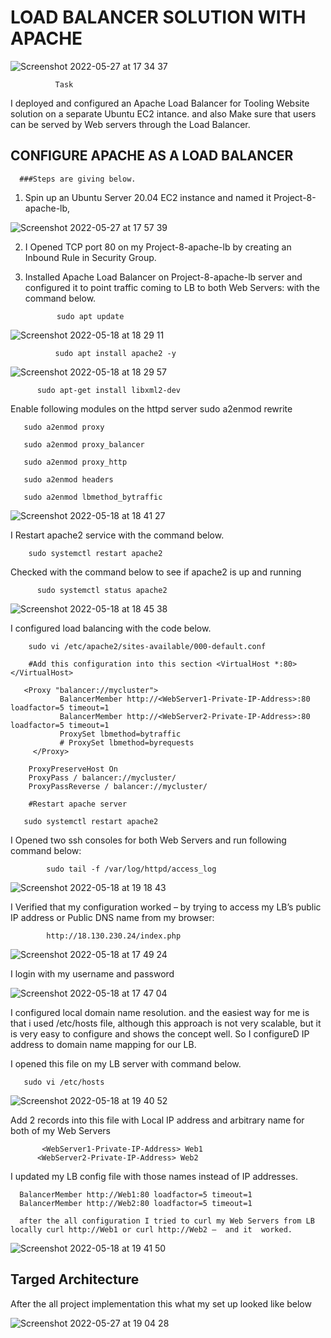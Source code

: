 # LOAD BALANCER SOLUTION WITH APACHE

![Screenshot 2022-05-27 at 17 34 37](https://user-images.githubusercontent.com/96737660/170742955-acbd61ee-8ca5-4856-a52a-1b689b37c395.png)

              Task
I deployed and configured an Apache Load Balancer for Tooling Website solution on a separate Ubuntu EC2 intance. and also Make sure that users can be served by Web servers through the Load Balancer.

## CONFIGURE APACHE AS A LOAD BALANCER

      ###Steps are giving below.
   1. Spin up an Ubuntu Server 20.04 EC2 instance and named it Project-8-apache-lb,

![Screenshot 2022-05-27 at 17 57 39](https://user-images.githubusercontent.com/96737660/170744826-eca48c99-8ded-4688-8eac-46212be8c0be.png)

  2. I Opened TCP port 80 on my Project-8-apache-lb by creating an Inbound Rule in Security Group.

  3. Installed Apache Load Balancer on Project-8-apache-lb server and configured it to point traffic coming to LB to both Web Servers: with the command below.

                sudo apt update
         
 ![Screenshot 2022-05-18 at 18 29 11](https://user-images.githubusercontent.com/96737660/170748425-7129d26d-3f63-45a7-8877-8ae0f5be62b1.png)

              sudo apt install apache2 -y
           
![Screenshot 2022-05-18 at 18 29 57](https://user-images.githubusercontent.com/96737660/170748891-1f9325f1-b041-4e0b-b7a0-62b6ba784acd.png)

           
          sudo apt-get install libxml2-dev

Enable following modules on the httpd server
       sudo a2enmod rewrite
       
       sudo a2enmod proxy
      
       sudo a2enmod proxy_balancer
     
       sudo a2enmod proxy_http
      
       sudo a2enmod headers
      
       sudo a2enmod lbmethod_bytraffic
    
![Screenshot 2022-05-18 at 18 41 27](https://user-images.githubusercontent.com/96737660/170751586-37942ef6-21fd-450a-9cfd-9ca2d35b102f.png)

I Restart apache2 service with the command below.

        sudo systemctl restart apache2
      
  Checked with the command below to see if  apache2 is up and running
  
          sudo systemctl status apache2
          
![Screenshot 2022-05-18 at 18 45 38](https://user-images.githubusercontent.com/96737660/170755967-45d26148-a5f4-45bc-baa5-b808255d6730.png)

I configured load balancing with the code below.

        sudo vi /etc/apache2/sites-available/000-default.conf
    
        #Add this configuration into this section <VirtualHost *:80>  </VirtualHost>

       <Proxy "balancer://mycluster">
               BalancerMember http://<WebServer1-Private-IP-Address>:80 loadfactor=5 timeout=1
               BalancerMember http://<WebServer2-Private-IP-Address>:80 loadfactor=5 timeout=1
               ProxySet lbmethod=bytraffic
               # ProxySet lbmethod=byrequests
         </Proxy>

        ProxyPreserveHost On
        ProxyPass / balancer://mycluster/
        ProxyPassReverse / balancer://mycluster/

        #Restart apache server

       sudo systemctl restart apache2
    
   I Opened two ssh consoles for both Web Servers and run following command below:
   
            sudo tail -f /var/log/httpd/access_log
            
  ![Screenshot 2022-05-18 at 19 18 43](https://user-images.githubusercontent.com/96737660/170763463-ed4dd28d-dffb-4dab-bde1-31525a83b8a9.png)

I Verified that my configuration worked – by trying to access my LB’s public IP address or Public DNS name from my browser:

            http://18.130.230.24/index.php
            
 ![Screenshot 2022-05-18 at 17 49 24](https://user-images.githubusercontent.com/96737660/170762168-3b438a8a-0175-435a-a41f-d66d2d51f386.png)
 
 I login with my username and password
 
 ![Screenshot 2022-05-18 at 17 47 04](https://user-images.githubusercontent.com/96737660/170762320-b3999386-409a-4838-a020-7623bb7730cd.png)
 
I configured local domain name resolution. and the easiest way for me is that i  used /etc/hosts file, although this approach is not very scalable, but it is very easy to configure and shows the concept well. So I configureD IP address to domain name mapping for our LB.

I opened this file on my LB server with command below.

       sudo vi /etc/hosts
       
![Screenshot 2022-05-18 at 19 40 52](https://user-images.githubusercontent.com/96737660/170764792-40f27c64-4ec9-4230-9084-e93a950da693.png)

Add 2 records into this file with Local IP address and arbitrary name for both of my Web Servers

           <WebServer1-Private-IP-Address> Web1
          <WebServer2-Private-IP-Address> Web2
  
  I updated my LB config file with those names instead of IP addresses.
  
      BalancerMember http://Web1:80 loadfactor=5 timeout=1
      BalancerMember http://Web2:80 loadfactor=5 timeout=1
      
      after the all configuration I tried to curl my Web Servers from LB locally curl http://Web1 or curl http://Web2 –  and it  worked.
      
 ![Screenshot 2022-05-18 at 19 41 50](https://user-images.githubusercontent.com/96737660/170765501-5efcca16-9ce4-4e00-be89-e212a5c393be.png)

## Targed Architecture

After the all project implementation this what my set up looked like below

![Screenshot 2022-05-27 at 19 04 28](https://user-images.githubusercontent.com/96737660/170766402-c6b52188-cb0c-4ccf-9b8c-494846828dea.png)

